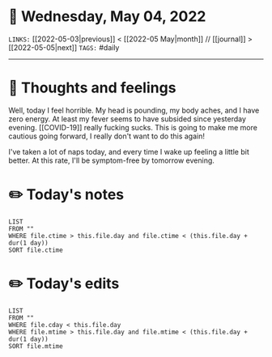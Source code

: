 # 📅 Wednesday, May 04, 2022
`LINKS:` [[2022-05-03|previous]] < [[2022-05 May|month]] // [[journal]] > [[2022-05-05|next]] 
`TAGS:` #daily

---
# 💭 Thoughts and feelings
Well, today I feel horrible. My head is pounding, my body aches, and I have zero energy. At least my fever seems to have subsided since yesterday evening. [[COVID-19]] really fucking sucks. This is going to make me more cautious going forward, I really don't want to do this again!

I've taken a lot of naps today, and every time I wake up feeling a little bit better. At this rate, I'll be symptom-free by tomorrow evening. 

# ✏️ Today's notes
```dataview
LIST 
FROM ""
WHERE file.ctime > this.file.day and file.ctime < (this.file.day + dur(1 day))
SORT file.ctime
```
# ✏️ Today's edits
```dataview
LIST
FROM ""
WHERE file.cday < this.file.day
WHERE file.mtime > this.file.day and file.mtime < (this.file.day + dur(1 day))
SORT file.mtime
```